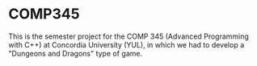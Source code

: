 COMP345
=======

This is the semester project for the COMP 345 (Advanced Programming with C++) at Concordia University (YUL), in which we had to develop a "Dungeons and Dragons" type of game.
